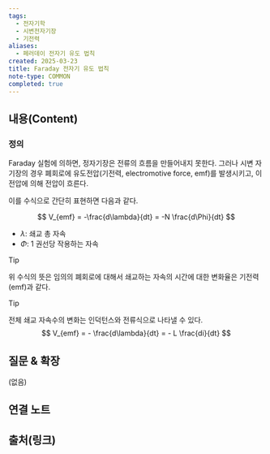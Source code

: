 ```yaml
---
tags:
  - 전자기학
  - 시변전자기장
  - 기전력
aliases:
  - 페러데이 전자기 유도 법칙
created: 2025-03-23
title: Faraday 전자기 유도 법칙
note-type: COMMON
completed: true
---
```


## 내용(Content)

### 정의

Faraday 실험에 의하면, 정자기장은 전류의 흐름을 만들어내지 못한다. 그러나 시변 자기장의 경우 폐회로에 유도전압(기전력, electromotive force, emf)를 발생시키고, 이 전압에 의해 전압이 흐른다.

이를 수식으로 간단히 표현하면 다음과 같다.

$$
V_{emf} = -\frac{d\lambda}{dt} = -N \frac{d\Phi}{dt}
$$
- $\lambda$: 쇄교 총 자속
- $\Phi$: 1 권선당 작용하는 자속

>[!tip]
>위 수식의 뜻은 임의의 폐회로에 대해서 쇄교하는 자속의 시간에 대한 변화율은 기전력(emf)과 같다.

>[!tip]
>전체 쇄교 자속수의 변화는 인덕턴스와 전류식으로 나타낼 수 있다.
>$$
>V_{emf} = - \frac{d\lambda}{dt} = - L \frac{di}{dt}
>$$

## 질문 & 확장

(없음)

## 연결 노트

## 출처(링크)

